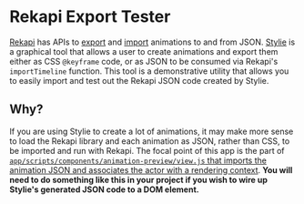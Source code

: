 # Rekapi Export Tester

[Rekapi](http://rekapi.com/) has APIs to [export](http://rekapi.com/dist/doc/classes/Rekapi.html#method_exportTimeline) and [import](http://rekapi.com/dist/doc/classes/Rekapi.html#method_importTimeline) animations to and from JSON.  [Stylie](http://jeremyckahn.github.io/stylie/) is a graphical tool that allows a user to create animations and export them either as CSS `@keyframe` code, or as JSON to be consumed via Rekapi's `importTimeline` function.  This tool is a demonstrative utility that allows you to easily import and test out the Rekapi JSON code created by Stylie.

## Why?

If you are using Stylie to create a lot of animations, it may make more sense to load the Rekapi library and each animation as JSON, rather than CSS, to be imported and run with Rekapi.  The focal point of this app is the part of [`app/scripts/components/animation-preview/view.js` that imports the animation JSON and associates the actor with a rendering context](https://github.com/jeremyckahn/rekapi-export-test/blob/8d2dcea71f91d7468c014b50abf6cebd450fc9ac/app/scripts/components/animation-preview/view.js#L34-L40).  **You will need to do something like this in your project if you wish to wire up Stylie's generated JSON code to a DOM element.**
